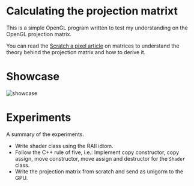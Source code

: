 # Calculating the projection matrixt
This is a simple OpenGL program written to test my understanding on the OpenGL projection matrix.

You can read the [Scratch a pixel article](https://www.scratchapixel.com/lessons/3d-basic-rendering/perspective-and-orthographic-projection-matrix/opengl-perspective-projection-matrix) on matrices to understand the theory behind the projection matrix and how to derive it.

# Showcase
![showcase](https://github.com/romualdo97/MyOwnProjectionMatrix/blob/master/Showcase.gif?raw=true)

# Experiments
A summary of the experiments.

- Write shader class using the RAII idiom.
- Follow the C++ rule of five, i.e.: Implement copy constructor, copy assign, move constructor, move assign and destructor for the `Shader` class.
- Write the projection matrix from scratch and send as unigorm to the GPU.